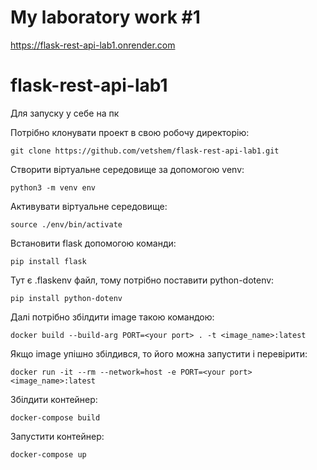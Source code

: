 # My laboratory work #1
https://flask-rest-api-lab1.onrender.com
# flask-rest-api-lab1

Для запуску у себе на пк 

Потрібно клонувати проект в свою робочу директорію:
```
git clone https://github.com/vetshem/flask-rest-api-lab1.git
```
Створити віртуальне середовище за допомогою venv:
```
python3 -m venv env
```
Активувати віртуальне середовище:
```
source ./env/bin/activate
```
Встановити flask допомогою команди:
```
pip install flask
```
Тут є .flaskenv файл, тому потрібно поставити python-dotenv:
```
pip install python-dotenv
```
Далі потрібно збілдити image такою командою:
```
docker build --build-arg PORT=<your port> . -t <image_name>:latest
```
Якщо image упішно збілдився, то його можна запустити і перевірити:
```
docker run -it --rm --network=host -e PORT=<your port> <image_name>:latest
```
Збілдити контейнер: 
```
docker-compose build
```
Запустити контейнер:
```
docker-compose up
```
